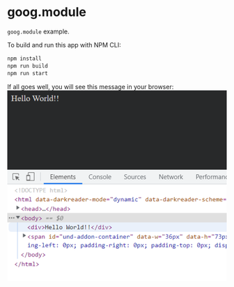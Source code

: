# goog.module
`goog.module` example.  

To build and run this app with NPM CLI:  
```sh
npm install
npm run build
npm run start
```

If all goes well, you will see this message in your browser:  
<img src='./.README/1.png'>
